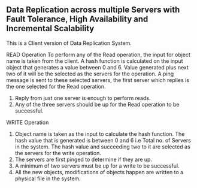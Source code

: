 Data Replication across multiple Servers with Fault Tolerance, High Availability and Incremental Scalability
------------------------------------------------------------------------------------------------------------

This is a Client version of Data Replication System.

READ Operation
To perform any of the Read operation, the input for object name is taken from the client. A hash function is calculated on the input object that generates a value between 0 and 6. Value generated plus next two of it will be the selected as the servers for the operation. A ping message is sent to these selected servers, the first server which replies is the one selected for the Read operation.
1.	Reply from just one server is enough to perform reads.
2.	Any of the three servers should be up for the Read operation to be successful.

WRITE Operation
1.	Object name is taken as the input to calculate the hash function. The hash value that is generated is between 0 and 6 i.e Total no. of Servers in the system. The hash value and succeeding two to it are selected as the servers for the write operation.
2.	The servers are first pinged to determine if they are up.
3.	A minimum of two servers must be up for a write to be successful.
4.	All the new objects, modifications of objects happen are written to a physical file in the system.
 


